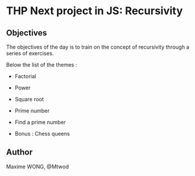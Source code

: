 # THP Next project in JS: Recursivity

## Objectives

The objectives of the day is to train on the concept of recursivity through a series of exercises.

Below the list of the themes :

- Factorial

- Power

- Square root

- Prime number

- Find a prime number

- Bonus : Chess queens

## Author

Maxime WONG, @Mtwod